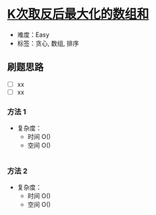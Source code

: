 # [K次取反后最大化的数组和](https://leetcode-cn.com/problems/maximize-sum-of-array-after-k-negations/)

- 难度：Easy
- 标签：贪心, 数组, 排序

## 刷题思路

- [ ] xx
- [ ] xx

### 方法 1

- 复杂度：
    - 时间 O()
    - 空间 O()

``` js

```

### 方法 2

- 复杂度：
    - 时间 O()
    - 空间 O()

``` js

```
